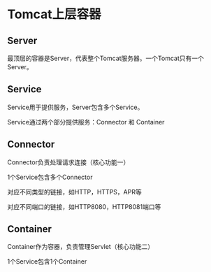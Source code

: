 # Tomcat上层容器

## Server

最顶层的容器是Server，代表整个Tomcat服务器。一个Tomcat只有一个Server。

## Service

Service用于提供服务，Server包含多个Service。

Service通过两个部分提供服务：Connector 和 Container

## Connector

Connector负责处理请求连接（核心功能一）

1个Service包含多个Connector

对应不同类型的链接，如HTTP，HTTPS，APR等

对应不同端口的链接，如HTTP8080，HTTP8081端口等

## Container

Container作为容器，负责管理Servlet（核心功能二）

1个Service包含1个Container

